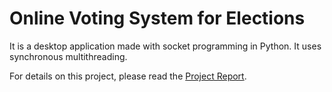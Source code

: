 
# Online Voting System for Elections
 It is a desktop application made with socket programming in Python. It uses synchronous multithreading. 
 
 For details on this project, please read the <a href="https://github.com/madegowda11/Online-Voting-System/blob/main/Project Report.pdf">Project Report</a>.
 
